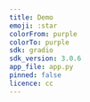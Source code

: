 ```yaml
---
title: Demo
emoji: :star
colorFrom: purple
colorTo: purple
sdk: gradio
sdk_version: 3.0.6
app_file: app.py
pinned: false
licence: cc
---
```

